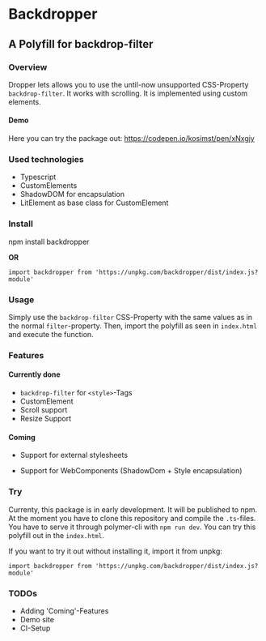 # Backdropper

## A Polyfill for backdrop-filter

### Overview

Dropper lets allows you to use the until-now unsupported CSS-Property `backdrop-filter`. It works with scrolling. It is implemented using custom elements.

#### Demo

Here you can try the package out: https://codepen.io/kosimst/pen/xNxgjy

### Used technologies

- Typescript
- CustomElements
- ShadowDOM for encapsulation
- LitElement as base class for CustomElement

### Install

npm install backdropper

**OR**

`import backdropper from 'https://unpkg.com/backdropper/dist/index.js?module'`

### Usage

Simply use the `backdrop-filter` CSS-Property with the same values as in the normal `filter`-property. Then, import the polyfill as seen in `index.html` and execute the function.

### Features

#### Currently done

- `backdrop-filter` for `<style>`-Tags
- CustomElement
- Scroll support
- Resize Support

#### Coming

- Support for external stylesheets

- Support for WebComponents (ShadowDom + Style encapsulation)

### Try

Currenty, this package is in early development. It will be published to npm. At the moment you have to clone this repository and compile the `.ts`-files. You have to serve it through polymer-cli with `npm run dev`. You can try this polyfill out in the `index.html`.

If you want to try it out without installing it, import it from unpkg:

`import backdropper from 'https://unpkg.com/backdropper/dist/index.js?module'`

### TODOs

- Adding 'Coming'-Features
- Demo site
- CI-Setup
